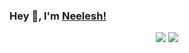 ### Hey 👋, I'm [Neelesh!](https://linkedin.com/in/neeleshio) 

<p align = "center">
  <img src = "https://github-readme-stats.vercel.app/api?username=neeleshio&show_icons=true&line_height=27">
  <img src = "https://github-readme-stats.vercel.app/api/top-langs/?username=neeleshio&hide=css,html&theme=tokyonight">
</p>
